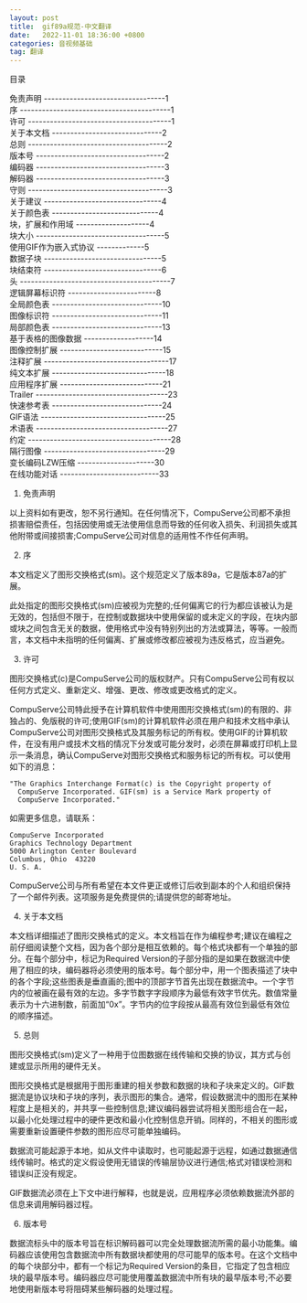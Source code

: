 ```yaml
---
layout: post
title:  gif89a规范-中文翻译
date:   2022-11-01 18:36:00 +0800
categories: 音视频基础
tag: 翻译
---
```


目录

免责声明   ---------------------------------1  
序   -----------------------------------------1  
许可  ---------------------------------------1  
关于本文档  ------------------------------2  
总则   --------------------------------------2  
版本号   -----------------------------------2  
编码器   -----------------------------------3  
解码器   -----------------------------------3  
守则   --------------------------------------3  
关于建议   --------------------------------4  
关于颜色表   -----------------------------4  
块，扩展和作用域   --------------------4  
块大小   -----------------------------------5  
使用GIF作为嵌入式协议   -------------5  
数据子块   --------------------------------5  
块结束符   --------------------------------6  
头   -----------------------------------------7  
逻辑屏幕标识符   ------------------------8  
全局颜色表   ------------------------------10  
图像标识符   ------------------------------11  
局部颜色表   ------------------------------13  
基于表格的图像数据   -------------------14  
图像控制扩展   ----------------------------15  
注释扩展   ----------------------------------17  
纯文本扩展   -------------------------------18  
应用程序扩展   ----------------------------21  
Trailer   ------------------------------------23  
快速参考表   ------------------------------24  
GIF语法   ----------------------------------25  
术语表   ------------------------------------27  
约定   ---------------------------------------28  
隔行图像   ---------------------------------29  
变长编码LZW压缩   ---------------------30  
在线功能对话   ---------------------------33  


1. 免责声明  

以上资料如有更改，恕不另行通知。在任何情况下，CompuServe公司都不承担损害赔偿责任，包括因使用或无法使用信息而导致的任何收入损失、利润损失或其他附带或间接损害;CompuServe公司对信息的适用性不作任何声明。  


2. 序  

本文档定义了图形交换格式(sm)。这个规范定义了版本89a，它是版本87a的扩展。  

此处指定的图形交换格式(sm)应被视为完整的;任何偏离它的行为都应该被认为是无效的，包括但不限于，在控制或数据块中使用保留的或未定义的字段，在块内部或块之间包含无关的数据，使用格式中没有特别列出的方法或算法，等等。一般而言，本文档中未指明的任何偏离、扩展或修改都应被视为违反格式，应当避免。  

3. 许可  

图形交换格式(c)是CompuServe公司的版权财产。只有CompuServe公司有权以任何方式定义、重新定义、增强、更改、修改或更改格式的定义。  

CompuServe公司特此授予在计算机软件中使用图形交换格式(sm)的有限的、非独占的、免版税的许可;使用GIF(sm)的计算机软件必须在用户和技术文档中承认CompuServe公司对图形交换格式及其服务标记的所有权。使用GIF的计算机软件，在没有用户或技术文档的情况下分发或可能分发时，必须在屏幕或打印机上显示一条消息，确认CompuServe对图形交换格式和服务标记的所有权。可以使用如下的消息：  

    "The Graphics Interchange Format(c) is the Copyright property of
      CompuServe Incorporated. GIF(sm) is a Service Mark property of
      CompuServe Incorporated."  

如需更多信息，请联系：  

    CompuServe Incorporated  
    Graphics Technology Department  
    5000 Arlington Center Boulevard  
    Columbus, Ohio  43220  
    U. S. A.    

CompuServe公司与所有希望在本文件更正或修订后收到副本的个人和组织保持了一个邮件列表。这项服务是免费提供的;请提供您的邮寄地址。  

4. 关于本文档  

本文档详细描述了图形交换格式的定义。本文档旨在作为编程参考;建议在编程之前仔细阅读整个文档，因为各个部分是相互依赖的。每个格式块都有一个单独的部分。在每个部分中，标记为Required Version的子部分指的是如果在数据流中使用了相应的块，编码器将必须使用的版本号。每个部分中，用一个图表描述了块中的各个字段;这些图表是垂直画的;图中的顶部字节首先出现在数据流中。一个字节内的位被画在最有效的左边。多字节数字字段顺序为最低有效字节优先。数值常量表示为十六进制数，前面加“0x”。字节内的位字段按从最高有效位到最低有效位的顺序描述。  

5. 总则  

图形交换格式(sm)定义了一种用于位图数据在线传输和交换的协议，其方式与创建或显示所用的硬件无关。  

图形交换格式是根据用于图形重建的相关参数和数据的块和子块来定义的。GIF数据流是协议块和子块的序列，表示图形的集合。通常，假设数据流中的图形在某种程度上是相关的，并共享一些控制信息;建议编码器尝试将相关图形组合在一起，以最小化处理过程中的硬件更改和最小化控制信息开销。同样的，不相关的图形或需要重新设置硬件参数的图形应尽可能单独编码。  

数据流可能起源于本地，如从文件中读取时，也可能起源于远程，如通过数据通信线传输时。格式的定义假设使用无错误的传输层协议进行通信;格式对错误检测和错误纠正没有规定。  

GIF数据流必须在上下文中进行解释，也就是说，应用程序必须依赖数据流外部的信息来调用解码器过程。  

6. 版本号  

数据流标头中的版本号旨在标识解码器可以完全处理数据流所需的最小功能集。编码器应该使用包含数据流中所有数据块都使用的尽可能早的版本号。在这个文档中的每个块部分中，都有一个标记为Required Version的条目，它指定了包含相应块的最早版本号。编码器应尽可能使用覆盖数据流中所有块的最早版本号;不必要地使用新版本号将阻碍某些解码器的处理过程。  











